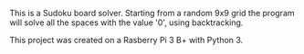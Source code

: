 This is a Sudoku board solver. Starting from a random 9x9 grid the program will solve all the spaces with the value '0', using backtracking. 

This project was created on a Rasberry Pi 3 B+ with Python 3.
